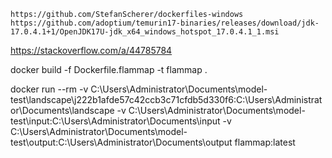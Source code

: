 ```
https://github.com/StefanScherer/dockerfiles-windows
https://github.com/adoptium/temurin17-binaries/releases/download/jdk-17.0.4.1+1/OpenJDK17U-jdk_x64_windows_hotspot_17.0.4.1_1.msi
```

https://stackoverflow.com/a/44785784

docker build -f Dockerfile.flammap -t flammap .

docker run --rm -v C:\Users\Administrator\Documents\model-test\landscape\j222b1afde57c42ccb3c71cfdb5d330f6:C:\Users\Administrator\Documents\landscape -v C:\Users\Administrator\Documents\model-test\input:C:\Users\Administrator\Documents\input -v C:\Users\Administrator\Documents\model-test\output:C:\Users\Administrator\Documents\output flammap:latest
